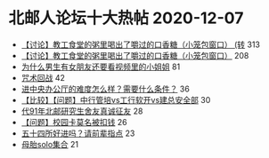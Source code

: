 # 北邮人论坛十大热帖 2020-12-07

- [【讨论】教工食堂的粥里喝出了嚼过的口香糖（小笼包窗口） (转](https://bbs.byr.cn/article/Food/509629) 313
- [【讨论】教工食堂的粥里喝出了嚼过的口香糖（小笼包窗口）](https://bbs.byr.cn/article/Picture/3277298) 208
- [为什么男生有女朋友还要看视频里的小姐姐](https://bbs.byr.cn/article/Talking/6245246) 81
- [咒术回战](https://bbs.byr.cn/article/Comic/631069) 42
- [进中央办公厅的难度怎么样？需要什么条件？](https://bbs.byr.cn/article/WorkLife/1156928) 36
- [【比较】【问题】中行管培vs工行软开vs建总安全部](https://bbs.byr.cn/article/Job/2116969) 30
- [代91年北邮研究生舍友真诚征友](https://bbs.byr.cn/article/Friends/1979796) 28
- [【问题】校园卡莫名被扣钱](https://bbs.byr.cn/article/CampusCard/22300) 26
- [五十四所好进吗？请前辈指点](https://bbs.byr.cn/article/Hebei/249278) 23
- [母胎solo集合](https://bbs.byr.cn/article/Feeling/3155947) 21


